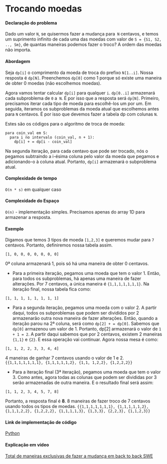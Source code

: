 # Trocando moedas

#### Declaração do problema

Dado um valor `N`, se quisermos fazer a mudança para` N` centavos, e temos um suprimento infinito de cada uma das moedas com valor de `S = {S1, S2, .., Sm}`, de quantas maneiras podemos fazer o troco? A ordem das moedas não importa.

#### Abordagem

Seja `dp[i]` o comprimento da moeda de troca do prefixo `N[1..i]`. Nossa resposta é `dp[N]`. Preenchemos `dp[0]` como 1 porque só existe uma maneira de obter 0 moedas (não escolhemos moedas).

Agora vamos tentar calcular `dp[i]` para qualquer `i`. `dp[0..i]` armazenará cada subproblema de `0` a` N`. É por isso que a resposta será `dp[N]`. Primeiro, precisamos iterar cada tipo de moeda para escolhê-los um por um. Em seguida, iteramos os subproblemas da moeda atual que escolhemos antes para `N` centavos. É por isso que devemos fazer a tabela dp com colunas `N`.

Estes são os códigos para o algoritmo de troca de moeda:

```
para coin_val em S:
  para i no intervalo (coin_val, n + 1):
    dp[i] + = dp[i - coin_val]
```

Na segunda iteração, para cada centavo que pode ser trocado, nós o pegamos subtraindo a i-ésima coluna pelo valor da moeda que pegamos e adicionando-o à coluna atual. Portanto, `dp[i]` armazenará o subproblema atual.

#### Complexidade de tempo
`O(n * s)` em qualquer caso

#### Complexidade do Espaço
`O(n)` - implementação simples. Precisamos apenas do array 1D para armazenar a resposta.

#### Exemplo
Digamos que temos 3 tipos de moeda `[1,2,3]` e queremos mudar para `7` centavos. Portanto, definiremos nossa tabela assim.

```
[1, 0, 0, 0, 0, 0, 0, 0]
```

0ª coluna armazenará 1, pois só há uma maneira de obter 0 centavos.

* Para a primeira iteração, pegamos uma moeda que tem o valor 1. Então, para todos os subproblemas, há apenas uma maneira de fazer alterações. Por 7 centavos, a única maneira é `{1,1,1,1,1,1,1}`. Na iteração final, nossa tabela fica como:

```
[1, 1, 1, 1, 1, 1, 1, 1]
```

* Para a segunda iteração, pegamos uma moeda com o valor 2. A partir daqui, todos os subproblemas que podem ser divididos por 2 armazenarão outra nova maneira de fazer alterações. Então, quando a iteração parou na 2ª coluna, será como `dp[2] + = dp[0]`. Sabemos que `dp[0]` armazenou um valor de 1. Portanto, dp[2] armazenará o valor de `1 + 1 = 2`. A partir daqui sabemos que por 2 centavos, existem 2 maneiras `{1,1}` e `{2}`. E essa operação vai continuar. Agora nossa mesa é como:

```
[1, 1, 2, 2, 3, 3, 4, 4]
```

4 maneiras de ganhar 7 centavos usando o valor de 1 e 2. `{{1,1,1,1,1,1,1}, {1,1,1,1,1,2}, {1,1, 1,2,2}, {1,2,2,2}}`

* Para a iteração final (3ª iteração), pegamos uma moeda que tem o valor 3. Como antes, agora todas as colunas que podem ser divididas por 3 serão armazenadas de outra maneira. E o resultado final será assim:

```
[1, 1, 2, 3, 4, 5, 7, 8]
```

Portanto, a resposta final é **8**. 8 maneiras de fazer troco de 7 centavos usando todos os tipos de moedas. `{{1,1,1,1,1,1,1}, {1,1,1,1,1,2}, {1,1,1,2,2}, {1,2,2,2}, {1,1,1,1,3}, {1,3,3}, {2,2,3}, {1,1,2,3}}`

#### Link de implementação de código

[Python](https://github.com/TheAlgorithms/Python/blob/master/dynamic_programming/coin_change.py)

#### Explicação em vídeo

[Total de maneiras exclusivas de fazer a mudança em back to back SWE](https://www.youtube.com/watch?v=DJ4a7cmjZY0)
